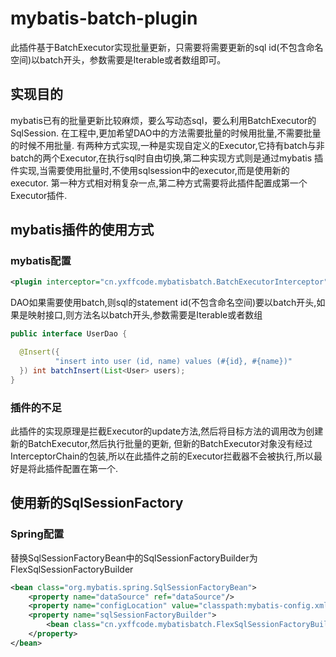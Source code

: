 # mybatis-batch-plugin 
此插件基于BatchExecutor实现批量更新，只需要将需要更新的sql id(不包含命名空间)以batch开头，参数需要是Iterable或者数组即可。

## 实现目的 
mybatis已有的批量更新比较麻烦，要么写动态sql，要么利用BatchExecutor的SqlSession.
在工程中,更加希望DAO中的方法需要批量的时候用批量,不需要批量的时候不用批量.
有两种方式实现,一种是实现自定义的Executor,它持有batch与非batch的两个Executor,在执行sql时自由切换,第二种实现方式则是通过mybatis
插件实现,当需要使用批量时,不使用sqlsession中的executor,而是使用新的executor.
第一种方式相对稍复杂一点,第二种方式需要将此插件配置成第一个Executor插件.

## mybatis插件的使用方式 
### mybatis配置 
```xml
<plugin interceptor="cn.yxffcode.mybatisbatch.BatchExecutorInterceptor"></plugin>
```
DAO如果需要使用batch,则sql的statement id(不包含命名空间)要以batch开头,如果是映射接口,则方法名以batch开头,参数需要是Iterable或者数组 
```java
public interface UserDao {

  @Insert({
          "insert into user (id, name) values (#{id}, #{name})"
  }) int batchInsert(List<User> users);
}
```

### 插件的不足
此插件的实现原理是拦截Executor的update方法,然后将目标方法的调用改为创建新的BatchExecutor,然后执行批量的更新,
但新的BatchExecutor对象没有经过InterceptorChain的包装,所以在此插件之前的Executor拦截器不会被执行,所以最好是将此插件配置在第一个.

## 使用新的SqlSessionFactory
### Spring配置
替换SqlSessionFactoryBean中的SqlSessionFactoryBuilder为FlexSqlSessionFactoryBuilder 
```xml 
<bean class="org.mybatis.spring.SqlSessionFactoryBean">
    <property name="dataSource" ref="dataSource"/>
    <property name="configLocation" value="classpath:mybatis-config.xml"/>
    <property name="sqlSessionFactoryBuilder">
        <bean class="cn.yxffcode.mybatisbatch.FlexSqlSessionFactoryBuilder"/>
    </property>
</bean>
```
